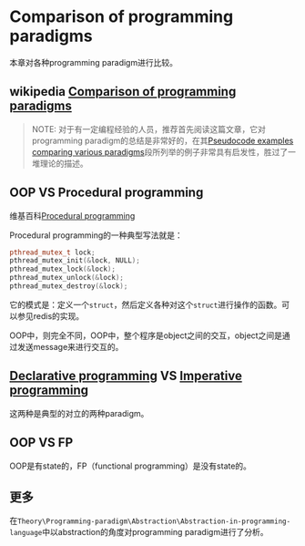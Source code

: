 # Comparison of programming paradigms

本章对各种programming paradigm进行比较。



## wikipedia [Comparison of programming paradigms](https://en.wikipedia.org/wiki/Comparison_of_programming_paradigms)

> NOTE: 对于有一定编程经验的人员，推荐首先阅读这篇文章，它对programming paradigm的总结是非常好的，在其[Pseudocode examples comparing various paradigms](https://en.wikipedia.org/wiki/Comparison_of_programming_paradigms#Pseudocode_examples_comparing_various_paradigms)段所列举的例子非常具有启发性，胜过了一堆理论的描述。



## OOP VS Procedural programming

维基百科[Procedural programming](https://en.wikipedia.org/wiki/Procedural_programming)

Procedural programming的一种典型写法就是：

```c++
pthread_mutex_t lock;
pthread_mutex_init(&lock, NULL);
pthread_mutex_lock(&lock);
pthread_mutex_unlock(&lock);
pthread_mutex_destroy(&lock);
```

它的模式是：定义一个`struct`，然后定义各种对这个`struct`进行操作的函数。可以参见redis的实现。

OOP中，则完全不同，OOP中，整个程序是object之间的交互，object之间是通过发送message来进行交互的。



## [Declarative programming](https://en.wikipedia.org/wiki/Declarative_programming) VS [Imperative programming](https://en.wikipedia.org/wiki/Imperative_programming)

这两种是典型的对立的两种paradigm。



## OOP VS FP

OOP是有state的，FP（functional programming）是没有state的。



## 更多

在`Theory\Programming-paradigm\Abstraction\Abstraction-in-programming-language`中以abstraction的角度对programming paradigm进行了分析。





